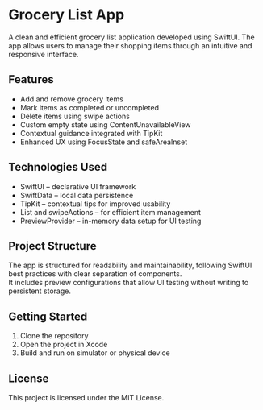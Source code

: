 # Grocery List App

A clean and efficient grocery list application developed using SwiftUI. The app allows users to manage their shopping items through an intuitive and responsive interface.

## Features

- Add and remove grocery items  
- Mark items as completed or uncompleted  
- Delete items using swipe actions  
- Custom empty state using ContentUnavailableView  
- Contextual guidance integrated with TipKit  
- Enhanced UX using FocusState and safeAreaInset

## Technologies Used

- SwiftUI – declarative UI framework  
- SwiftData – local data persistence  
- TipKit – contextual tips for improved usability  
- List and swipeActions – for efficient item management  
- PreviewProvider – in-memory data setup for UI testing

## Project Structure

The app is structured for readability and maintainability, following SwiftUI best practices with clear separation of components.  
It includes preview configurations that allow UI testing without writing to persistent storage.

## Getting Started

1. Clone the repository  
2. Open the project in Xcode  
3. Build and run on simulator or physical device

## License

This project is licensed under the MIT License.
